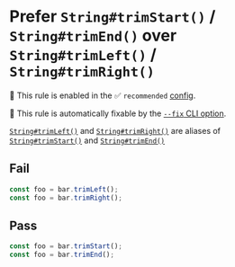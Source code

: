 # Prefer `String#trimStart()` / `String#trimEnd()` over `String#trimLeft()` / `String#trimRight()`

💼 This rule is enabled in the ✅ `recommended` [config](https://github.com/sindresorhus/eslint-plugin-unicorn#preset-configs).

🔧 This rule is automatically fixable by the [`--fix` CLI option](https://eslint.org/docs/latest/user-guide/command-line-interface#--fix).

<!-- end auto-generated rule header -->
<!-- Do not manually modify this header. Run: `npm run fix:eslint-docs` -->

[`String#trimLeft()`](https://developer.mozilla.org/en-US/docs/Web/JavaScript/Reference/Global_Objects/String/trimLeft) and [`String#trimRight()`](https://developer.mozilla.org/en-US/docs/Web/JavaScript/Reference/Global_Objects/String/trimRight) are aliases of [`String#trimStart()`](https://developer.mozilla.org/en-US/docs/Web/JavaScript/Reference/Global_Objects/String/trimStart) and [`String#trimEnd()`](https://developer.mozilla.org/en-US/docs/Web/JavaScript/Reference/Global_Objects/String/trimEnd)

## Fail

```js
const foo = bar.trimLeft();
const foo = bar.trimRight();
```

## Pass

```js
const foo = bar.trimStart();
const foo = bar.trimEnd();
```
